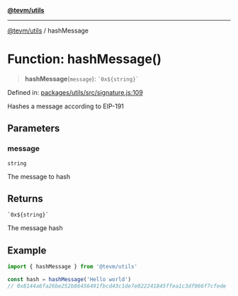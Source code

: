 [**@tevm/utils**](../README.md)

***

[@tevm/utils](../globals.md) / hashMessage

# Function: hashMessage()

> **hashMessage**(`message`): `` `0x${string}` ``

Defined in: [packages/utils/src/signature.js:109](https://github.com/evmts/tevm-monorepo/blob/main/packages/utils/src/signature.js#L109)

Hashes a message according to EIP-191

## Parameters

### message

`string`

The message to hash

## Returns

`` `0x${string}` ``

The message hash

## Example

```js
import { hashMessage } from '@tevm/utils'

const hash = hashMessage('Hello world')
// 0x8144a6fa26be252b86456491fbcd43c1de7e022241845ffea1c3df066f7cfede
```
